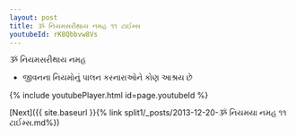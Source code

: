 ```yaml
---
layout: post
title: ૐ નિયમસરીથાય નમહ ૧૧ ટાઈમ્સ
youtubeId: rK8Qbbvw8Vs
---
```

 
 
 ૐ નિયમસરીથાય નમહ  
 
 -  જીવનના નિયમોનું પાલન કરનારાઓને કોણ આશ્રય છે 
 
  
 
  
 
 
 
 
 
 


{% include youtubePlayer.html id=page.youtubeId %}
 
[Next]({{ site.baseurl }}{% link  split1/_posts/2013-12-20-ૐ નિયમયા નમહ ૧૧ ટાઈમ્સ.md%})
 
